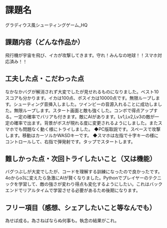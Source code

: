 # 課題名
グラディウス風シューティングゲーム_HQ

## 課題内容（どんな作品か）
飛行機が宇宙を飛び、イカが攻撃してきます。守れ！みんなの地球！！スマホ対応済み！！

## 工夫した点・こだわった点
なかなかバグが解消されず大変でしたが見せれるものになりました。ベスト10スコアも分かります。イカは100点、ボスイカは10000点です。無限ループします。シューティング音挿入しました。ツインビーの音源入れることに成功しました。無限ループします。スタート画面と敵も強くした。コンボで得点アップする。一定の確率でバリアも付きます。敵にAIがあります。Lv1,Lv2,Lv3の敵が一定の確率で出ます。背景がボスが現れる度に変更されるようにしました。またスマホでも問題なく動く様にトライしました。
◆PC版取説です。スペースで攻撃します。移動はカーソルかWASDキーです。
◆スマホは左指で十字キーの様にコントロールして、右指で弾発射です。タップでスタートします。

## 難しかった点・次回トライしたいこと（又は機能）
バグつぶしが大変でしたが、コードを理解する訓練になったので良かったです。4oからo3に変えたら急激にAIが賢くなりました。Pythonでプレイヤーのテクニックを学習して、敵の強さが変わり得点も変化するようにしたい。これはバックエンドでリアルタイムで学習させる必要があるため後期になります。

## フリー項目（感想、シェアしたいこと等なんでも）
為せば成る。為さねばならぬ何事も。執念の結果がこれ。